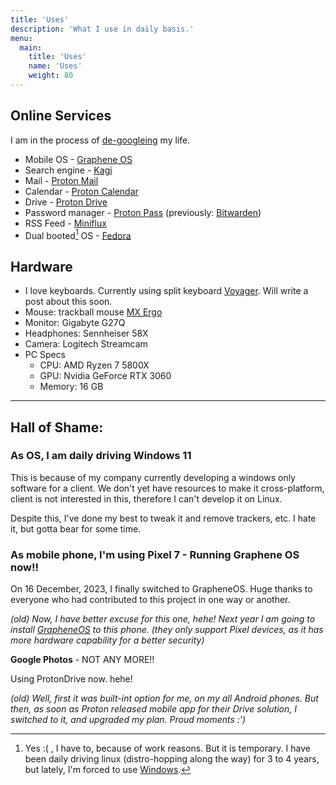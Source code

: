 ```yaml
---
title: 'Uses'
description: 'What I use in daily basis.'
menu:
  main:
    title: 'Uses'
    name: 'Uses'
    weight: 80
---
```


## Online Services

I am in the process of [de-googleing](https://en.wikipedia.org/wiki/DeGoogle) my life. 

- Mobile OS - [Graphene OS](https://grapheneos.org/)
- Search engine - [Kagi](https://kagi.com/)
- Mail - [Proton Mail](https://proton.me/mail)
- Calendar - [Proton Calendar](https://proton.me/calendar)
- Drive - [Proton Drive](https://proton.me/drive)
- Password manager - [Proton Pass](https://proton.me/pass) (previously: [Bitwarden](https://bitwarden.com/))
- RSS Feed - [Miniflux](https://miniflux.app/)
- Dual booted[^dual-booted] OS - [Fedora](https://www.linuxmint.com/)

## Hardware

- I love keyboards. Currently using split keyboard [Voyager](https://zsa.io/voyager). Will write a post about this soon.
- Mouse: trackball mouse [MX Ergo](https://www.logitech.com/en-us/products/mice/mx-ergo-wireless-trackball-mouse.html)
- Monitor: Gigabyte G27Q
- Headphones: Sennheiser 58X
- Camera: Logitech Streamcam
- PC Specs
  - CPU: AMD Ryzen 7 5800X
  - GPU: Nvidia GeForce RTX 3060
  - Memory: 16 GB

***

## Hall of Shame:

### As OS, I am daily driving Windows 11
This is because of my company currently developing a windows only software for a client. We don't yet have resources to make it cross-platform, client is not interested in this, therefore I can't develop it on Linux.

Despite this, I've done my best to tweak it and remove trackers, etc. I hate it, but gotta bear for some time.

### As mobile phone, I'm using Pixel 7 - Running Graphene OS now!!
On 16 December, 2023, I finally switched to GrapheneOS. Huge thanks to everyone who had contributed to this project in one way or another.

*(old) Now, I have better excuse for this one, hehe! Next year I am going to install [GrapheneOS](https://grapheneos.org/) to this phone. (they only support Pixel devices, as it has more hardware capability for a better security)*

**Google Photos** -  NOT ANY MORE!!

Using ProtonDrive now. hehe!

*(old) Well, first it was built-int option for me, on my all Android phones. But then, as soon as Proton released mobile app for their Drive solution, I switched to it, and upgraded my plan. Proud moments :')*

[^dual-booted]: Yes :( , I have to, because of work reasons. But it is temporary. I have been daily driving linux (distro-hopping along the way) for 3 to 4 years, but lately, I'm forced to use [Windows](#hall-of-shame).
